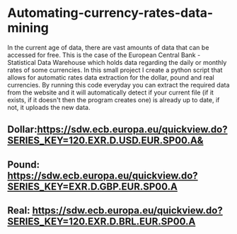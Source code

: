 # Automating-currency-rates-data-mining
In the current age of data, there are vast amounts of data that can be accessed for free. This is the case of the European Central Bank - Statistical Data Warehouse which holds data regarding the daily or monthly rates of some currencies. In this small project I create a python script that allows for automatic rates data extraction for the dollar, pound and real currencies. By running this code everyday you can extract the required data from the website and it will automatically detect if your current file (if it exists, if it doesn't then the program creates one) is already up to date, if not, it uploads the new data. 


## Dollar:https://sdw.ecb.europa.eu/quickview.do?SERIES_KEY=120.EXR.D.USD.EUR.SP00.A&
## Pound: https://sdw.ecb.europa.eu/quickview.do?SERIES_KEY=EXR.D.GBP.EUR.SP00.A
## Real: https://sdw.ecb.europa.eu/quickview.do?SERIES_KEY=120.EXR.D.BRL.EUR.SP00.A
